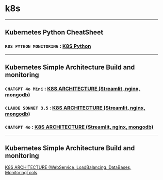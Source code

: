 # k8s
---
## Kubernetes Python CheatSheet

### `K8S PYTHON MONITORING` : [K8S Python](k8s_monitoring.md)
---
## Kubernetes Simple Architecture Build and monitoring

### `CHATGPT 4o Mini` : [K8S ARCHITECTURE (Streamlit, nginx, mongodb)](k8s_simple_mini.md)
### `CLAUDE SONNET 3.5` : [K8S ARCHITECTURE (Streamlit, nginx, mongodb)](k8s_simple_sonnet.md)
### `CHATGPT 4o` : [K8S ARCHITECTURE (Streamlit, nginx, mongodb)](k8s_simple_gpt.md)

---

## Kubernetes Simple Architecture Build and monitoring

[K8S ARCHITECTURE (WebService, LoadBalancing, DataBases, MonitoringTools](k8s_build.md)

